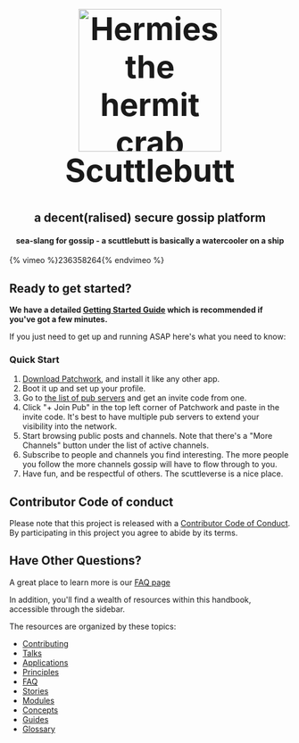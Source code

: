 <h1 align="center" style="font-size: 4em;">
  <img
    alt="Hermies the hermit crab"
    src="assets/hermies.png"
    width="256"
    height="256"
  />
  <br />
  Scuttlebutt
</h1>

<h2 align="center">
  a decent(ralised) secure gossip platform
</h2>

<h4 align="center">
  sea-slang for gossip - a scuttlebutt is basically a watercooler on a ship
</h4>

{% vimeo %}236358264{% endvimeo %}

## Ready to get started?
**We have a detailed [Getting Started Guide](getting_started.md) which is
recommended if you've got a few minutes.**

If you just need to get up and running ASAP here's what you need to know:

### Quick Start

1. [Download Patchwork](http://dinosaur.is/patchwork-downloader/), and install
   it like any other app. 
2. Boot it up and set up your profile. 
3. Go to [the list of pub servers](https://github.com/ssbc/scuttlebot/wiki/Pub-Servers) and get an
   invite code from one.
4. Click "+ Join Pub" in the top left corner of Patchwork and paste in the
   invite code.  It's best to have multiple pub servers to extend your
   visibility into the network. 
5. Start browsing public posts and channels. Note that there's a "More Channels"
   button under the list of active channels. 
6. Subscribe to people and channels you find interesting. The more people you
   follow the more channels gossip will have to flow through to you.
7. Have fun, and be respectful of others. The scuttleverse is a nice place.

## Contributor Code of conduct

Please note that this project is released with a [Contributor Code of Conduct](code-of-conduct.md). By participating in this project you agree to abide by its terms.

## Have Other Questions?

A great place to learn more is our [FAQ page](faq/index.md)

In addition, you'll find a wealth of resources within this handbook, accessible through the sidebar.  

The resources are organized by these topics:

* [Contributing](contributing.md)
* [Talks](talks.md)
* [Applications](applications.md)
* [Principles](principles.md)
* [FAQ](faq/index.md)
* [Stories](stories/index.md)
* [Modules](modules.md)
* [Concepts](concepts/index.md)
* [Guides](guides/index.md)
* [Glossary](glossary.md)
